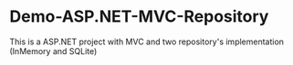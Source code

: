 # Demo-ASP.NET-MVC-Repository
This is a ASP.NET project with MVC and two repository's implementation (InMemory and SQLite)
